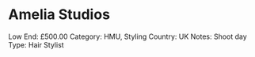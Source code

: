 # Amelia Studios

Low End: £500.00
Category: HMU, Styling
Country: UK
Notes: Shoot day
Type: Hair Stylist